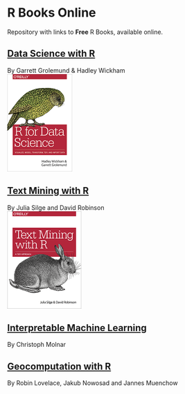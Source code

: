 # R Books Online

Repository with links to **Free** R Books, available online.

## [Data Science with R](https://r4ds.had.co.nz)
By Garrett Grolemund & Hadley Wickham  
![Data Science with R cover](covers/DataScienceWithR.png)

## [Text Mining with R](https://www.tidytextmining.com)
By Julia Silge and David Robinson  
![Text Mining with R cover](covers/TextMiningWithR.png)

## [Interpretable Machine Learning](https://christophm.github.io/interpretable-ml-book)  
By Christoph Molnar

## [Geocomputation with R](https://geocompr.robinlovelace.net)  
By Robin Lovelace, Jakub Nowosad and Jannes Muenchow
